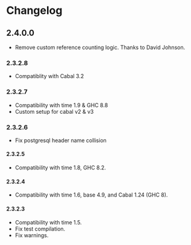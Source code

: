 # Changelog

## 2.4.0.0

* Remove custom reference counting logic. Thanks to David Johnson.

### 2.3.2.8

* Compatiblity with Cabal 3.2

### 2.3.2.7

* Compatibility with time 1.9 & GHC 8.8
* Custom setup for cabal v2 & v3

### 2.3.2.6

* Fix postgresql header name collision

#### 2.3.2.5

* Compatibility with time 1.8, GHC 8.2.

#### 2.3.2.4

* Compatibility with time 1.6, base 4.9, and Cabal 1.24 (GHC 8).

#### 2.3.2.3

* Compatibility with time 1.5.
* Fix test compilation.
* Fix warnings.
